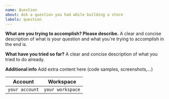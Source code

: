 ```yaml
---
name: Question
about: Ask a question you had while building a store
labels: question
---
```


**What are you trying to accomplish? Please describe.**
A clear and concise description of what is your question and what you're trying to accomplish in the end is.

**What have you tried so far?**
A clear and concise description of what you tried to do already.

**Additional info**
Add extra content here (code samples, screenshots,...)

| Account        | Workspace        |
| -------------- | ---------------- |
| `your account` | `your workspace` |
